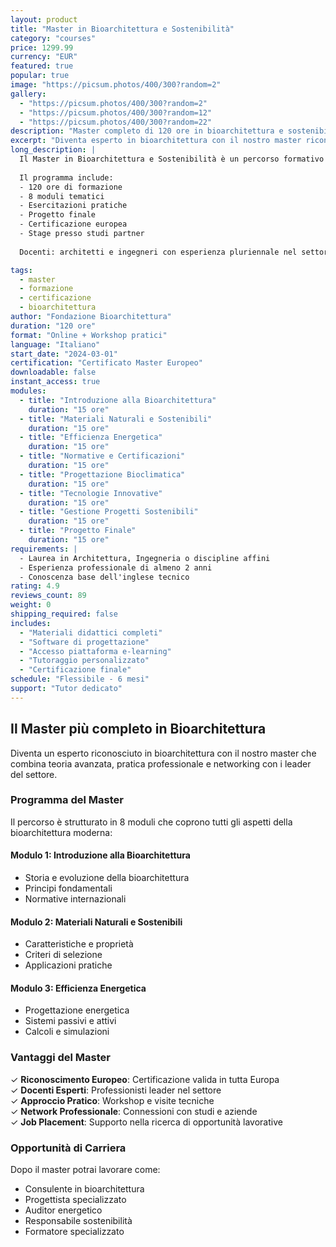```yaml
---
layout: product
title: "Master in Bioarchitettura e Sostenibilità"
category: "courses"
price: 1299.99
currency: "EUR"
featured: true
popular: true
image: "https://picsum.photos/400/300?random=2"
gallery:
  - "https://picsum.photos/400/300?random=2"
  - "https://picsum.photos/400/300?random=12"
  - "https://picsum.photos/400/300?random=22"
description: "Master completo di 120 ore in bioarchitettura e sostenibilità ambientale."
excerpt: "Diventa esperto in bioarchitettura con il nostro master riconosciuto a livello europeo."
long_description: |
  Il Master in Bioarchitettura e Sostenibilità è un percorso formativo completo che ti preparerà a diventare un esperto nel campo dell'architettura sostenibile.
  
  Il programma include:
  - 120 ore di formazione
  - 8 moduli tematici
  - Esercitazioni pratiche
  - Progetto finale
  - Certificazione europea
  - Stage presso studi partner
  
  Docenti: architetti e ingegneri con esperienza pluriennale nel settore della bioarchitettura.

tags:
  - master
  - formazione
  - certificazione
  - bioarchitettura
author: "Fondazione Bioarchitettura"
duration: "120 ore"
format: "Online + Workshop pratici"
language: "Italiano"
start_date: "2024-03-01"
certification: "Certificato Master Europeo"
downloadable: false
instant_access: true
modules:
  - title: "Introduzione alla Bioarchitettura"
    duration: "15 ore"
  - title: "Materiali Naturali e Sostenibili" 
    duration: "15 ore"
  - title: "Efficienza Energetica"
    duration: "15 ore"
  - title: "Normative e Certificazioni"
    duration: "15 ore"
  - title: "Progettazione Bioclimatica"
    duration: "15 ore"
  - title: "Tecnologie Innovative"
    duration: "15 ore"
  - title: "Gestione Progetti Sostenibili"
    duration: "15 ore"
  - title: "Progetto Finale"
    duration: "15 ore"
requirements: |
  - Laurea in Architettura, Ingegneria o discipline affini
  - Esperienza professionale di almeno 2 anni
  - Conoscenza base dell'inglese tecnico
rating: 4.9
reviews_count: 89
weight: 0
shipping_required: false
includes:
  - "Materiali didattici completi"
  - "Software di progettazione"
  - "Accesso piattaforma e-learning"
  - "Tutoraggio personalizzato"
  - "Certificazione finale"
schedule: "Flessibile - 6 mesi"
support: "Tutor dedicato"
---
```


## Il Master più completo in Bioarchitettura

Diventa un esperto riconosciuto in bioarchitettura con il nostro master che combina teoria avanzata, pratica professionale e networking con i leader del settore.

### Programma del Master

Il percorso è strutturato in 8 moduli che coprono tutti gli aspetti della bioarchitettura moderna:

#### Modulo 1: Introduzione alla Bioarchitettura
- Storia e evoluzione della bioarchitettura
- Principi fondamentali
- Normative internazionali

#### Modulo 2: Materiali Naturali e Sostenibili
- Caratteristiche e proprietà
- Criteri di selezione
- Applicazioni pratiche

#### Modulo 3: Efficienza Energetica
- Progettazione energetica
- Sistemi passivi e attivi
- Calcoli e simulazioni

### Vantaggi del Master

✓ **Riconoscimento Europeo**: Certificazione valida in tutta Europa  
✓ **Docenti Esperti**: Professionisti leader nel settore  
✓ **Approccio Pratico**: Workshop e visite tecniche  
✓ **Network Professionale**: Connessioni con studi e aziende  
✓ **Job Placement**: Supporto nella ricerca di opportunità lavorative  

### Opportunità di Carriera

Dopo il master potrai lavorare come:
- Consulente in bioarchitettura
- Progettista specializzato
- Auditor energetico
- Responsabile sostenibilità
- Formatore specializzato